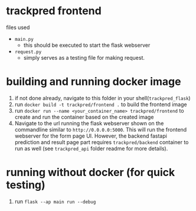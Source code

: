# trackpred frontend
files used
- `main.py`
  - this should be executed to start the flask webserver
- `request.py`
  - simply serves as a testing file for making request.

# building and running docker image
1. if not done already, navigate to this folder in your shell(`trackpred_flask`)
2. run `docker build -t trackpred/frontend .` to build the frontend image
3. run `docker run --name <your_container_name> trackpred/frontend` to create and run the container based on the created image
4. Navigate to the url running the flask webserver shown on the commandline similar to `http://0.0.0.0:5000`. This will run the frontend webserver for the form page UI. However, the backend fastapi prediction and result page part requires `trackpred/backend` container to run as well (see `trackpred_api` folder readme for more details).

# running without docker (for quick testing)
1. run `flask --ap main run --debug`